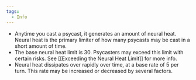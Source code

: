 ```yaml
---
tags:
  - Info
---
```

- Anytime you cast a psycast, it generates an amount of neural heat. Neural heat is the primary limiter of how many psycasts may be cast in a short amount of time. 
- The base neural heat limit is 30. Psycasters may exceed this limit with certain risks. See [[Exceeding the Neural Heat Limit]] for more info.
- Neural heat dissipates over rapidly over time, at a base rate of 5 per turn. This rate may be increased or decreased by several factors.